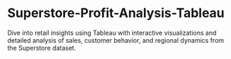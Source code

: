 # Superstore-Profit-Analysis-Tableau
Dive into retail insights using Tableau with interactive visualizations and detailed analysis of sales, customer behavior, and regional dynamics from the Superstore dataset.
